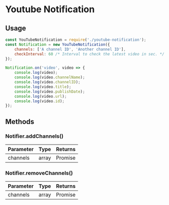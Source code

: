 # Youtube Notification

## Usage
```js
const YouTubeNotification = require('./youtube-notification');
const Notification = new YouTubeNotification({
    channels: ['A channel ID', 'Another channel ID'],
    checkInterval: 60 /* Interval to check the latest video in sec. */
});

Notification.on('video', video => {
    console.log(video);
    console.log(video.channelName);
    console.log(video.channelID);
    console.log(video.title);
    console.log(video.publishDate);
    console.log(video.url);
    console.log(video.id);
});
```
## Methods
### Notifier.addChannels()
| Parameter | Type | Returns |
| --- | --- | --- |
| channels | array | Promise |
### Notifier.removeChannels()
| Parameter | Type | Returns |
| --- | --- | --- |
| channels | array | Promise |